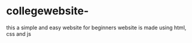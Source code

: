 # collegewebsite-
this a simple and easy website for beginners
website is made using html, css and js
